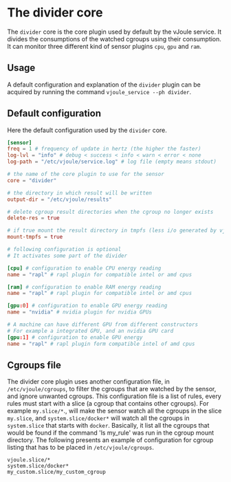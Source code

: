 # The divider core

The `divider` core is the core plugin used by default by the vJoule
service. It divides the consumptions of the watched cgroups using
their consumption. It can monitor three different kind of sensor
plugins `cpu`, `gpu` and `ram`. 

## Usage

A default configuration and explanation of the `divider` plugin can be
acquired by running the command `vjoule_service --ph divider`. 

## Default configuration 

Here the default configuration used by the `divider` core.

```toml
[sensor]
freq = 1 # frequency of update in hertz (the higher the faster)
log-lvl = "info" # debug < success < info < warn < error < none
log-path = "/etc/vjoule/service.log" # log file (empty means stdout)

# the name of the core plugin to use for the sensor
core = "divider" 

# the directory in which result will be written
output-dir = "/etc/vjoule/results" 

# delete cgroup result directories when the cgroup no longer exists
delete-res = true

# if true mount the result directory in tmpfs (less i/o generated by vjoule)
mount-tmpfs = true

# following configuration is optional
# It activates some part of the divider

[cpu] # configuration to enable CPU energy reading
name = "rapl" # rapl plugin for compatible intel or amd cpus

[ram] # configuration to enable RAM energy reading
name = "rapl" # rapl plugin for compatible intel or amd cpus

[gpu:0] # configuration to enable GPU energy reading
name = "nvidia" # nvidia plugin for nvidia GPUs

# A machine can have different GPU from different constructors
# For example a integrated GPU, and an nvidia GPU card
[gpu:1] # configuration to enable GPU energy 
name = "rapl" # rapl plugin form compatible intel of amd cpus
```

## Cgroups file

The divider core plugin uses another configuration file, in
`/etc/vjoule/cgroups`, to filter the cgroups that are watched by the
sensor, and ignore unwanted cgroups.  This configuration file is a
list of rules, every rules must start with a slice (a cgroup that
contains other cgroups).  For example `my.slice/*`., will make the
sensor watch all the cgroups in the slice `my.slice`, and
`system.slice/docker*` will watch all the cgroups in `system.slice`
that starts with `docker`.  Basically, it list all the cgroups that
would be found if the command 'ls my_rule' was run in the cgroup mount
directory.  The following presents an example of configuration for
cgroup listing that has to be placed in `/etc/vjoule/cgroups`.

``` 
vjoule.slice/*
system.slice/docker*
my_custom.slice/my_custom_cgroup
```

